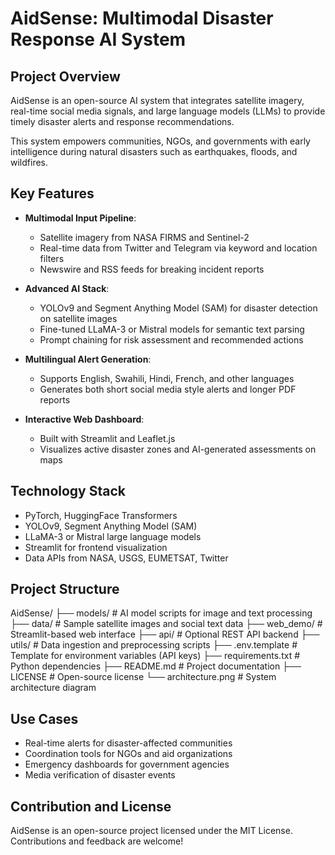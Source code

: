 # AidSense: Multimodal Disaster Response AI System

## Project Overview

AidSense is an open-source AI system that integrates satellite imagery, real-time social media signals, and large language models (LLMs) to provide timely disaster alerts and response recommendations.

This system empowers communities, NGOs, and governments with early intelligence during natural disasters such as earthquakes, floods, and wildfires.

## Key Features

- **Multimodal Input Pipeline**:  
  - Satellite imagery from NASA FIRMS and Sentinel-2  
  - Real-time data from Twitter and Telegram via keyword and location filters  
  - Newswire and RSS feeds for breaking incident reports

- **Advanced AI Stack**:  
  - YOLOv9 and Segment Anything Model (SAM) for disaster detection on satellite images  
  - Fine-tuned LLaMA-3 or Mistral models for semantic text parsing  
  - Prompt chaining for risk assessment and recommended actions

- **Multilingual Alert Generation**:  
  - Supports English, Swahili, Hindi, French, and other languages  
  - Generates both short social media style alerts and longer PDF reports

- **Interactive Web Dashboard**:  
  - Built with Streamlit and Leaflet.js  
  - Visualizes active disaster zones and AI-generated assessments on maps

## Technology Stack

- PyTorch, HuggingFace Transformers  
- YOLOv9, Segment Anything Model (SAM)  
- LLaMA-3 or Mistral large language models  
- Streamlit for frontend visualization  
- Data APIs from NASA, USGS, EUMETSAT, Twitter

## Project Structure

AidSense/
├── models/ # AI model scripts for image and text processing
├── data/ # Sample satellite images and social text data
├── web_demo/ # Streamlit-based web interface
├── api/ # Optional REST API backend
├── utils/ # Data ingestion and preprocessing scripts
├── .env.template # Template for environment variables (API keys)
├── requirements.txt # Python dependencies
├── README.md # Project documentation
├── LICENSE # Open-source license
└── architecture.png # System architecture diagram


## Use Cases

- Real-time alerts for disaster-affected communities  
- Coordination tools for NGOs and aid organizations  
- Emergency dashboards for government agencies  
- Media verification of disaster events  

## Contribution and License

AidSense is an open-source project licensed under the MIT License. Contributions and feedback are welcome!
